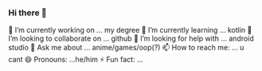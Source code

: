 ### Hi there 👋

🔭 I’m currently working on ... my degree
🌱 I’m currently learning ... kotlin
👯 I’m looking to collaborate on ... github
🤔 I’m looking for help with ... android studio
💬 Ask me about ... anime/games/oop(?)
📫 How to reach me: ... u cant
😄 Pronouns: ...he/him
⚡ Fun fact: ...
<!--
**hansira14/hansira14** is a ✨ _special_ ✨ repository because its `README.md` (this file) appears on your GitHub profile.

Here are some ideas to get you started:


-->
